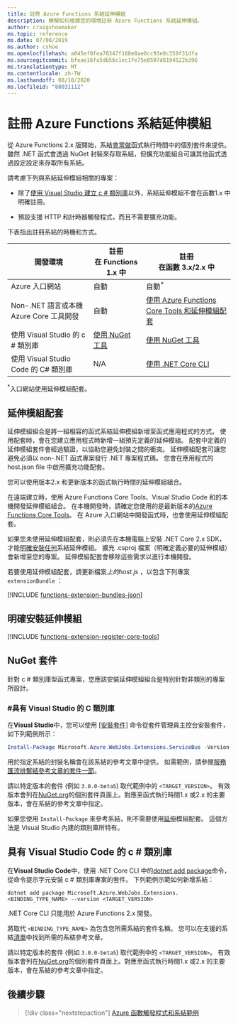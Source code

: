 ```yaml
---
title: 註冊 Azure Functions 系結延伸模組
description: 瞭解如何根據您的環境註冊 Azure Functions 系結延伸模組。
author: craigshoemaker
ms.topic: reference
ms.date: 07/08/2019
ms.author: cshoe
ms.openlocfilehash: a045ef0fea70347f168e8ae0cc93e0c359f31dfa
ms.sourcegitcommit: bfeae16fa5db56c1ec1fe75e0597d8194522b396
ms.translationtype: MT
ms.contentlocale: zh-TW
ms.lasthandoff: 08/10/2020
ms.locfileid: "88031112"
---
```

# <a name="register-azure-functions-binding-extensions"></a>註冊 Azure Functions 系結延伸模組

從 Azure Functions 2.x 版開始，系結[會當做](./functions-triggers-bindings.md)函式執行時間中的個別套件來提供。 雖然 .NET 函式會透過 NuGet 封裝來存取系結，但擴充功能組合可讓其他函式透過設定設定來存取所有系結。

請考慮下列與系結延伸模組相關的專案：

- 除了[使用 Visual Studio 建立 c # 類別庫](#local-csharp)以外，系結延伸模組不會在函數1.x 中明確註冊。

- 預設支援 HTTP 和計時器觸發程式，而且不需要擴充功能。

下表指出註冊系結的時機和方式。

| 開發環境 |註冊<br/> 在 Functions 1.x 中  |註冊<br/> 在函數 3.x/2.x 中  |
|-------------------------|------------------------------------|------------------------------------|
|Azure 入口網站|自動|自動<sup>*</sup>|
|Non-.NET 語言或本機 Azure Core 工具開發|自動|[使用 Azure Functions Core Tools 和延伸模組配套](#extension-bundles)|
|使用 Visual Studio 的 c # 類別庫|[使用 NuGet 工具](#vs)|[使用 NuGet 工具](#vs)|
|使用 Visual Studio Code 的 C# 類別庫|N/A|[使用 .NET Core CLI](#vs-code)|

<sup>*</sup>入口網站使用延伸模組配套。

## <a name="extension-bundles"></a><a name="extension-bundles"></a>延伸模組配套

延伸模組組合是將一組相容的函式系結延伸模組新增至函式應用程式的方式。 使用配套時，會在您建立應用程式時新增一組預先定義的延伸模組。 配套中定義的延伸模組套件會經過驗證，以協助您避免封裝之間的衝突。 延伸模組配套可讓您避免必須以 non-.NET 函式專案發行 .NET 專案程式碼。 您會在應用程式的 host.json file 中啟用擴充功能配套。  

您可以使用版本2.x 和更新版本的函式執行時間的延伸模組組合。 

在遠端建立時，使用 Azure Functions Core Tools、Visual Studio Code 和的本機開發延伸模組組合。 在本機開發時，請確定您使用的是最新版本的[Azure Functions Core Tools](functions-run-local.md#v2)。 在 Azure 入口網站中開發函式時，也會使用延伸模組配套。 

如果您未使用延伸模組配套，則必須先在本機電腦上安裝 .NET Core 2.x SDK，才能[明確安裝任何](#explicitly-install-extensions)系結延伸模組。 擴充 .csproj 檔案（明確定義必要的延伸模組）會新增至您的專案。 延伸模組配套會移除這些需求以進行本機開發。 

若要使用延伸模組配套，請更新檔案*上的host.js* ，以包含下列專案 `extensionBundle` ：
 
[!INCLUDE [functions-extension-bundles-json](../../includes/functions-extension-bundles-json.md)]

## <a name="explicitly-install-extensions"></a>明確安裝延伸模組

[!INCLUDE [functions-extension-register-core-tools](../../includes/functions-extension-register-core-tools.md)]

## <a name="nuget-packages"></a><a name="local-csharp"></a>NuGet 套件

針對 c # 類別庫型函式專案，您應該安裝延伸模組組合是特別針對非類別的專案所設計。 

### <a name="c-class-library-with-visual-studio"></a><a name="vs"></a>\#具有 Visual Studio 的 C 類別庫

在**Visual Studio**中，您可以使用 [[安裝套件](/nuget/tools/ps-ref-install-package)] 命令從套件管理員主控台安裝套件，如下列範例所示：

```powershell
Install-Package Microsoft.Azure.WebJobs.Extensions.ServiceBus -Version <TARGET_VERSION>
```

用於指定系結的封裝名稱會在該系結的參考文章中提供。 如需範例，請參閱[服務匯流排繫結參考文章的套件一節](functions-bindings-service-bus.md#functions-1x)。

請以特定版本的套件 (例如 `3.0.0-beta5`) 取代範例中的 `<TARGET_VERSION>`。 有效版本會列在[NuGet.org](https://nuget.org)的個別套件頁面上。對應至函式執行時間1.x 或2.x 的主要版本，會在系結的參考文章中指定。

如果您使用 `Install-Package` 來參考系結，則不需要使用[延伸](#extension-bundles)模組配套。 這個方法是 Visual Studio 內建的類別庫所特有。

## <a name="c-class-library-with-visual-studio-code"></a><a name="vs-code"></a>具有 Visual Studio Code 的 c # 類別庫

在**Visual Studio Code**中，使用 .NET Core CLI 中的[dotnet add package](/dotnet/core/tools/dotnet-add-package)命令，從命令提示字元安裝 c # 類別庫專案的套件。 下列範例示範如何新增系結：

```terminal
dotnet add package Microsoft.Azure.WebJobs.Extensions.<BINDING_TYPE_NAME> --version <TARGET_VERSION>
```

.NET Core CLI 只能用於 Azure Functions 2.x 開發。

將取代 `<BINDING_TYPE_NAME>` 為包含您所需系結的套件名稱。 您可以在支援的系結[清單](./functions-triggers-bindings.md#supported-bindings)中找到所需的系結參考文章。

請以特定版本的套件 (例如 `3.0.0-beta5`) 取代範例中的 `<TARGET_VERSION>`。 有效版本會列在[NuGet.org](https://nuget.org)的個別套件頁面上。對應至函式執行時間1.x 或2.x 的主要版本，會在系結的參考文章中指定。

## <a name="next-steps"></a>後續步驟
> [!div class="nextstepaction"]
> [Azure 函數觸發程式和系結範例](./functions-bindings-example.md)
